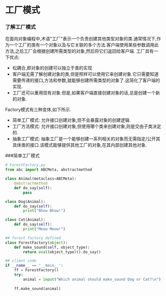 # 工厂模式

### 了解工厂模式
在面向对象编程中,术语"工厂"表示一个负责创建其他类型对象的类.通常情况下,作为一个工厂的类有一个对象以及与它关联的多个方法.客户端使用某些参数调用此方法,之后工厂会根据创建所需类型的对象,然后将它们返回给客户端.
工厂具有一下优点:
* 松耦合,即对象的创建可以独立于类的实现
* 客户端无需了解创建对象的类,但是照样可以使用它来创建对象.它只需要知道需要传递的接口,方法和参数,就能够创建所需类型的对象了.这简化了客户端的实现.
* 工厂还可以重用现有对象.但是,如果客户端直接创建对象的话,总是创建一个新的对象.

Factory模式有三种变体,如下所示.
* 简单工厂模式: 允许接口创建对象,但不会暴露对象的创建逻辑.
* 工厂方法模式: 允许接口创建对象,但使用哪个类来创建对象,则是交由子类决定的.
* 抽象工厂模式: 抽象工厂是一个能够创建一系列相关的对象而无需指定/公开其具体类的接口.该模式能够提供其他工厂的对象,在其内部创建其他对象.

###简单工厂模式
```python
# ForestFactory.py
from abc import ABCMeta, abstractmethod

class Animal(metaclass=ABCMeta):
    @abstractmethod
    def do_say(self):
        pass

class Dog(Animal):
    def do_say(self):
        print("Bhow Bhow!")

class Cat(Animal):
    def do_say(self):
        print("Meow Meow!")

## forest factory defined
class ForestFactory(object):
    def make_sound(self, object_type):
        return eval(object_type)().do_say()

## client code
if __name__ == '__main__':
    ff = ForestFactory()
    try:
        animal = input("Which animal should make_sound Dog or Cat?\n")
    
    ff.make_sound(animal)
```